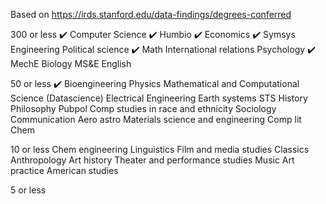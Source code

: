 Based on https://irds.stanford.edu/data-findings/degrees-conferred

300 or less
✔️ Computer Science
✔️ Humbio
✔️ Economics
✔️ Symsys
Engineering
Political science
✔️ Math
International relations
Psychology
✔️ MechE
Biology
MS&E
English

50 or less
✔️ Bioengineering
Physics
Mathematical and Computational Science (Datascience)
Electrical Engineering
Earth systems
STS
History
Philosophy
Pubpol
Comp studies in race and ethnicity
Sociology
Communication
Aero astro
Materials science and engineering
Comp lit
Chem

10 or less
Chem engineering
Linguistics
Film and media studies
Classics
Anthropology
Art history
Theater and performance studies
Music
Art practice
American studies

5 or less
